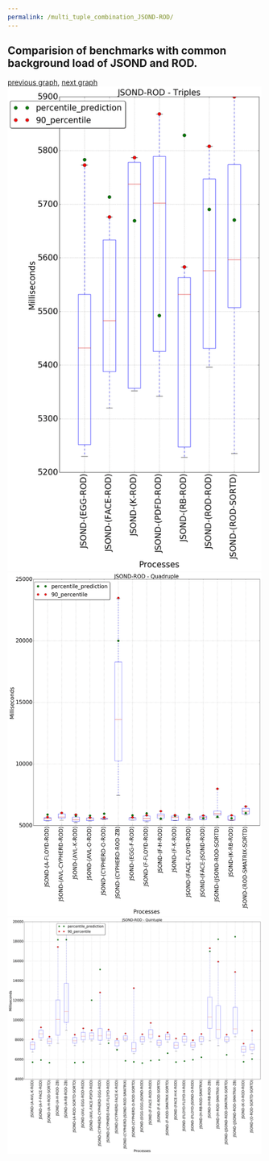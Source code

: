 ```yaml
---
permalink: /multi_tuple_combination_JSOND-ROD/
---
```



 ## Comparision of benchmarks with common background load of JSOND and ROD.

[previous graph](../multi_tuple_combination_JSOND-RB/), [next graph](../comb_triple_A/)
![graph figure](./images/triple/JSOND/JSOND-ROD_box.png)![graph figure](./images/quadruple/JSOND/JSOND-ROD_box.png)![graph figure](./images/quintuple/JSOND/JSOND-ROD_box.png)